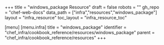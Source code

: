 +++
title = "windows_package Resource"
draft = false
robots = ""
gh_repo = "chef-web-docs"
data_path = ["infra","resources","windows_package"]
layout = "infra_resource"
toc_layout = "infra_resource_toc"

[menu]
  [menu.infra]
    title = "windows_package"
    identifier = "chef_infra/cookbook_reference/resources/windows_package"
    parent = "chef_infra/cookbook_reference/resources"
+++

<!-- The contents of this page are automatically generated from the windows_package.yaml file in the data directory. -->
<!-- To suggest a change, edit the https://github.com/chef/chef/blob/main/lib/chef/resource/windows_package.rb file
      and submit a pull request to the https://github.com/chef/chef repository. -->

